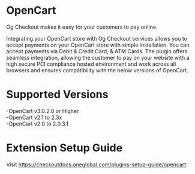 # OpenCart

Og Checkout makes it easy for your customers to pay online.

Integrating your OpenCart store with Og Checkout services allows you to accept payments on your OpenCart store with simple installation. You can accept payments via Debit & Credit Card, & ATM Cards. The plugin offers seamless integration, allowing the customer to pay on your website with a high secure PCI compliance hosted environment and work across all browsers and ensures compatibility with the below versions of OpenCart.

# Supported Versions
-OpenCart v3.0.2.0 or Higher<br>
-OpenCart v2.1 to 2.3x <br>
-OpenCart v2.0 to 2.0.3.1

# Extension Setup Guide
Visit
https://checkoutdocs.oneglobal.com/plugins-setup-guide/opencart
